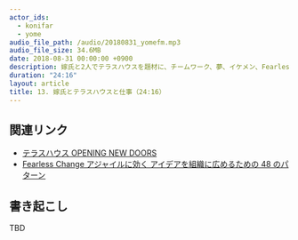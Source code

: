```yaml
---
actor_ids:
  - konifar
  - yome
audio_file_path: /audio/20180831_yomefm.mp3
audio_file_size: 34.6MB
date: 2018-08-31 00:00:00 +0900
description: 嫁氏と2人でテラスハウスを題材に、チームワーク、夢、イケメン、Fearless Changeなどについて話しました。
duration: "24:16"
layout: article
title: 13. 嫁氏とテラスハウスと仕事（24:16）
---
```


## 関連リンク

- [テラスハウス OPENING NEW DOORS](http://www.terrace-house.jp/openingnewdoors/)
- [Fearless Change アジャイルに効く アイデアを組織に広めるための 48 のパターン](https://www.amazon.co.jp/dp/462108786X)

## 書き起こし

TBD
